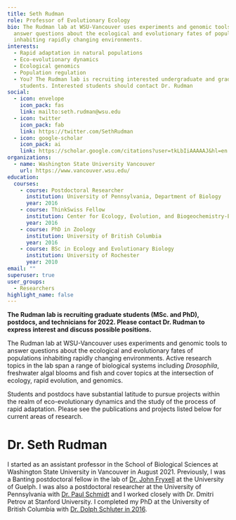 ```yaml
---
title: Seth Rudman
role: Professor of Evolutionary Ecology
bio: The Rudman lab at WSU-Vancouver uses experiments and genomic tools to
  answer questions about the ecological and evolutionary fates of populations
  inhabiting rapidly changing environments.
interests:
  - Rapid adaptation in natural populations
  - Eco-evolutionary dynamics
  - Ecological genomics
  - Population regulation
  - You? The Rudman lab is recruiting interested undergraduate and graduate
    students. Interested students should contact Dr. Rudman
social:
  - icon: envelope
    icon_pack: fas
    link: mailto:seth.rudman@wsu.edu
  - icon: twitter
    icon_pack: fab
    link: https://twitter.com/SethRudman
  - icon: google-scholar
    icon_pack: ai
    link: https://scholar.google.com/citations?user=tkLbIiAAAAAJ&hl=en
organizations:
  - name: Washington State University Vancouver
    url: https://www.vancouver.wsu.edu/
education:
  courses:
    - course: Postdoctoral Researcher
      institution: University of Pennsylvania, Department of Biology
      year: 2016
    - course: ThinkSwiss Fellow
      institution: Center for Ecology, Evolution, and Biogeochemistry-EAWAG
      year: 2016
    - course: PhD in Zoology
      institution: University of British Columbia
      year: 2016
    - course: BSc in Ecology and Evolutionary Biology
      institution: University of Rochester
      year: 2010
email: ""
superuser: true
user_groups:
  - Researchers
highlight_name: false
---
```

**The Rudman lab is recruiting graduate students (MSc. and PhD), postdocs, and technicians for 2022. Please contact Dr. Rudman to express interest and discuss possible positions.**

The Rudman lab at WSU-Vancouver uses experiments and genomic tools to answer questions about the ecological and evolutionary fates of populations inhabiting rapidly changing environments. Active research topics in the lab span a range of biological systems including *Drosophila*, freshwater algal blooms and fish and cover topics at the intersection of ecology, rapid evolution, and genomics.

Students and postdocs have substantial latitude to pursue projects within the realm of eco-evolutionary dynamics and the study of the process of rapid adaptation. Please see the publications and projects listed below for current areas of research.

# Dr. Seth Rudman

I started as an assistant professor in the School of Biological Sciences at Washington State University in Vancouver in August 2021. Previously, I was a Banting postdoctoral fellow in the lab of [Dr. John Fryxell](https://www.fryxell-lab.com/thefryxelllab) at the University of Guelph. I was also a postdoctoral researcher at the University of Pennsylvania with [Dr. Paul Schmidt](http://web.sas.upenn.edu/paul-schmidt-lab/) and I worked closely with Dr. Dmitri Petrov at Stanford University. I completed my PhD at the University of British Columbia with [Dr. Dolph Schluter in 2016](https://www.zoology.ubc.ca/~schluter/wordpress/).